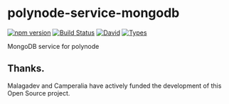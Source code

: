 # polynode-service-mongodb
[![npm version](https://badge.fury.io/js/polynode-service-mongodb.svg)](http://badge.fury.io/js/polynode-service-mongodb)
[![Build Status](https://travis-ci.org/polynode-io/polynode-service-mongodb.svg?branch=master)](https://travis-ci.org/polynode-io/polynode-service-mongodb)
[![David](https://david-dm.org/polynode-service-mongodbjs/polynode-service-mongodb.svg)](https://david-dm.org/polynode-service-mongodbjs/polynode-service-mongodb)
[![Types](https://img.shields.io/npm/types/polynode-service-mongodb)](https://img.shields.io/npm/types/polynode-service-mongodb)

MongoDB service for polynode

## Thanks.

Malagadev and Camperalia have actively funded the development of this Open Source project.
